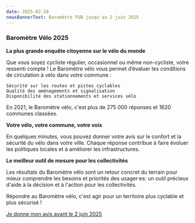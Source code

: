 ```yaml
---
date: 2025-02-28
newsBannerText: Baromètre FUB jusqu'au 2 juin 2025 
---
```


### Baromètre Vélo 2025

**La plus grande enquête citoyenne sur le vélo du monde**

Que vous soyez cycliste régulier, occasionnel ou même non-cycliste, votre ressenti compte ! Le Baromètre vélo vous permet d’évaluer les conditions de circulation à vélo dans votre commune :

    Sécurité sur les routes et pistes cyclables
    Qualité des aménagements et signalisation
    Disponibilité des stationnements et services vélo

En 2021, le Baromètre vélo, c'est plus de 275 000 réponses et 1620 communes classées.

**Votre vélo, votre commune, votre voix**

En quelques minutes, vous pouvez donner votre avis sur le confort et la sécurité du vélo dans votre ville. Chaque réponse contribue à faire évoluer les politiques locales et à améliorer les infrastructures.

**Le meilleur outil de mesure pour les collectivités**

Les résultats du Baromètre vélo sont un retour concret du terrain pour mieux comprendre les besoins et priorités des usager·es: un outil précieux d'aide à la décision et à l'action pour les collectivités.

Répondre au Baromètre vélo, c'est agir pour un territoire plus cyclable et plus sécurisé !

[Je donne mon avis avant le 2 juin 2025](https://www.barometre-velo.fr/)